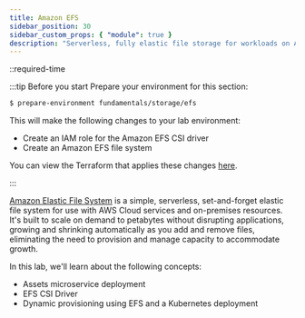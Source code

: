 ```yaml
---
title: Amazon EFS
sidebar_position: 30
sidebar_custom_props: { "module": true }
description: "Serverless, fully elastic file storage for workloads on Amazon Elastic Kubernetes Service with Amazon Elastic File System."
---
```


::required-time

:::tip Before you start
Prepare your environment for this section:

```bash timeout=300 wait=30
$ prepare-environment fundamentals/storage/efs
```

This will make the following changes to your lab environment:

- Create an IAM role for the Amazon EFS CSI driver
- Create an Amazon EFS file system

You can view the Terraform that applies these changes [here](https://github.com/VAR::MANIFESTS_OWNER/VAR::MANIFESTS_REPOSITORY/tree/VAR::MANIFESTS_REF/manifests/modules/fundamentals/storage/efs/.workshop/terraform).

:::

[Amazon Elastic File System](https://docs.aws.amazon.com/efs/latest/ug/whatisefs.html) is a simple, serverless, set-and-forget elastic file system for use with AWS Cloud services and on-premises resources. It's built to scale on demand to petabytes without disrupting applications, growing and shrinking automatically as you add and remove files, eliminating the need to provision and manage capacity to accommodate growth.

In this lab, we'll learn about the following concepts:

- Assets microservice deployment
- EFS CSI Driver
- Dynamic provisioning using EFS and a Kubernetes deployment
